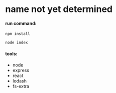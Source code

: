# name not yet determined

#### run command:
```
npm install

node index
```

#### tools:
- node
- express
- react
- lodash
- fs-extra
